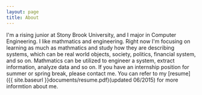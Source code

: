 ```yaml
---
layout: page
title: About
---
```


I'm a rising junior at Stony Brook University, and I major in Computer Engineering. I like mathmatics and engineering. Right now I'm focusing on learning as much as mathmatics and study how they are describing systems, which can be real world objects, society, politics, financial system, and so on. Mathmatics can be utilized to engineer a system, extract information, analyze data and so on.
If you have an internship position for summer or spring break, please contact me. You can refer to my [resume]({{ site.baseurl }}documents/resume.pdf)(updated 06/2015) for more informtion about me.<br>


